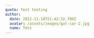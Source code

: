 ```yaml
---
quote: Test testing
author:
  date: 2021-11-18T21:42:32.700Z
  avatar: /assets/images/gal-car-2.jpg
  name: Test
---
```

